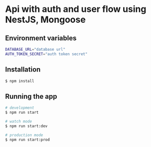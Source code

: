 # Api with auth and user flow using NestJS, Mongoose 

## Environment variables

```bash
DATABASE_URL="database url"
AUTH_TOKEN_SECRET="auth token secret"
```

## Installation

```bash
$ npm install
```

## Running the app

```bash
# development
$ npm run start

# watch mode
$ npm run start:dev

# production mode
$ npm run start:prod
```
